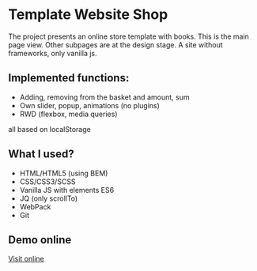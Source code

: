 # Template Website Shop
The project presents an online store template with books. This is the main page view. Other subpages are at the design stage. A site without frameworks, only vanilla js.

## Implemented functions:
* Adding, removing from the basket and amount, sum
* Own slider, popup, animations (no plugins)
* RWD (flexbox, media queries)

all based on localStorage

## What I used?
* HTML/HTML5 (using BEM)
* CSS/CSS3/SCSS 
* Vanilla JS with elements ES6
* JQ (only scrollTo)
* WebPack
* Git

## Demo online

[Visit online](http://bookstore.vot.pl/)
